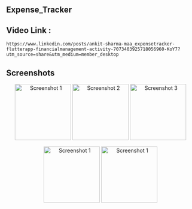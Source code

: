 ## Expense_Tracker

## Video Link :
    https://www.linkedin.com/posts/ankit-sharma-maa_expensetracker-flutterapp-financialmanagement-activity-7073403925718056960-KoY7?utm_source=share&utm_medium=member_desktop

## Screenshots

<p align="center">
  <img src="https://github.com/user-attachments/assets/73eeed23-38b9-42d1-81c1-a4c5a77210f9" alt="Screenshot 1" width="150"/>
  <img src="https://github.com/user-attachments/assets/3901ba79-afc0-4f2f-95c8-ebeb36f6f393" alt="Screenshot 2" width="150"/>
  <img src="https://github.com/user-attachments/assets/ac2a10a8-a4c6-4635-8ddd-9f2f09206a96" alt="Screenshot 3" width="150"/>
</p>
<p align="center">
  <img src="https://github.com/user-attachments/assets/67e5564d-eb45-413a-85cd-96e402a0b9e7" alt="Screenshot 1" width="150"/>
  <img src="https://github.com/user-attachments/assets/70795a9f-faaa-4abd-ad97-532d65d4b63c" alt="Screenshot 1" width="150"/>
  
</p>


